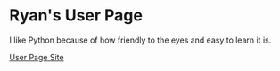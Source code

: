 # Ryan's User Page
I like Python because of how friendly to the eyes and easy to learn it is.

[User Page Site](https://ryprogrammer.github.io/github-pages/)
